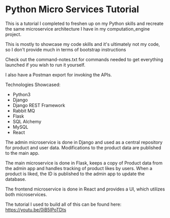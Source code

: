 # Python Micro Services Tutorial

This is a tutorial I completed to freshen up on my Python skills and recreate the same microservice architecture I have in my computation_engine project.

This is mostly to showcase my code skills and it's ultimately not my code, so I don't provide much in terms of bootstrap instructions

Check out the command-notes.txt for commands needed to get everything launched if you wish to run it yourself.

I also have a Postman export for invoking the APIs.

Technologies Showcased:
- Python3
- Django
- Django REST Framework
- Rabbit MQ
- Flask
- SQL Alchemy
- MySQL
- React

The admin microservice is done in Django and used as a central repository for product and user data. Modifications to the product data are published to the main app.

The main microservice is done in Flask, keeps a copy of Product data from the admin app and handles tracking of product likes by users. When a product is liked, the ID is published to the admin app to update the database.

The frontend microservice is done in React and provides a UI, which utilizes both microservices.

The tutorial I used to build all of this can be found here: https://youtu.be/0iB5IPoTDts

